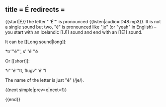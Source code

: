 title = É
redirects =
---

{{start|É}}The letter '''É''' is pronounced {{listen|audio=iD48.mp3}}. It is not a single sound but two, "é" is pronounced like "je" (or "yeah" in English) – you start with an Icelandic [[J]] sound and end with an [[E]] sound.

It can be [[Long sound|long]]:

*tr'''é''', s'''é'''ð

Or [[short]]:

*r'''é'''tt, flugv'''é'''l

The name of the letter is just "é" (/je/).

{{next simple|prev=e|next=f}}

{{end}}